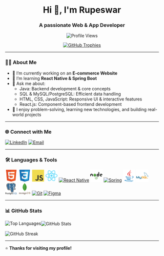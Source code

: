 <h1 align="center">Hi 👋, I'm Rupeswar</h1>
<h3 align="center">A passionate Web & App Developer</h3>

<p align="center">
  <img src="https://komarev.com/ghpvc/?username=rupeswarbhainsa777&label=Profile%20views&color=0e75b6&style=flat" alt="Profile Views" />
</p>

<p align="center">
  <a href="https://github.com/ryo-ma/github-profile-trophy">
    <img src="https://github-profile-trophy.vercel.app/?username=rupeswarbhainsa777&theme=algolia&margin-w=10" alt="GitHub Trophies" />
  </a>
</p>

---

### 🧑‍💻 About Me

- 🔭 I’m currently working on an **E-commerce Website**
- 🌱 I’m learning **React Native & Spring Boot**
- 💬 Ask me about:
  - Java: Backend development & core concepts  
  - SQL & MySQL/PostgreSQL: Efficient data handling  
  - HTML, CSS, JavaScript: Responsive UI & interactive features  
  - React.js: Component-based frontend development  
- 🧠 I enjoy problem-solving, learning new technologies, and building real-world projects

---

### 🌐 Connect with Me

<p align="left">
  <!-- Add your social links here -->
  <!-- Example: -->
  <a href="https://www.linkedin.com/in/rupeswar-bhainsa-2b98b7227/" target="_blank"><img src="https://cdn-icons-png.flaticon.com/512/174/174857.png" width="30" alt="LinkedIn"/></a>
  <a href="mailto:rupeswarbhainsa777@gmail.com" target="_blank"><img src="https://cdn-icons-png.flaticon.com/512/732/732200.png" width="30" alt="Email"/></a>
</p>

---

### 🛠️ Languages & Tools

<p align="left">
  <a href="https://www.w3.org/html/" target="_blank"><img src="https://raw.githubusercontent.com/devicons/devicon/master/icons/html5/html5-original.svg" width="40" alt="HTML5" /></a>
  <a href="https://www.w3schools.com/css/" target="_blank"><img src="https://raw.githubusercontent.com/devicons/devicon/master/icons/css3/css3-original.svg" width="40" alt="CSS3" /></a>
  <a href="https://developer.mozilla.org/en-US/docs/Web/JavaScript" target="_blank"><img src="https://raw.githubusercontent.com/devicons/devicon/master/icons/javascript/javascript-original.svg" width="40" alt="JavaScript" /></a>
  <a href="https://reactjs.org/" target="_blank"><img src="https://raw.githubusercontent.com/devicons/devicon/master/icons/react/react-original.svg" width="40" alt="React" /></a>
  <a href="https://reactnative.dev/" target="_blank"><img src="https://reactnative.dev/img/header_logo.svg" width="40" alt="React Native" /></a>
  <a href="https://nodejs.org/" target="_blank"><img src="https://raw.githubusercontent.com/devicons/devicon/master/icons/nodejs/nodejs-original-wordmark.svg" width="40" alt="Node.js" /></a>
  <a href="https://spring.io/" target="_blank"><img src="https://www.vectorlogo.zone/logos/springio/springio-icon.svg" width="40" alt="Spring" /></a>
  <a href="https://www.java.com/" target="_blank"><img src="https://raw.githubusercontent.com/devicons/devicon/master/icons/java/java-original.svg" width="40" alt="Java" /></a>
  <a href="https://www.mysql.com/" target="_blank"><img src="https://raw.githubusercontent.com/devicons/devicon/master/icons/mysql/mysql-original-wordmark.svg" width="40" alt="MySQL" /></a>
  <a href="https://www.postgresql.org/" target="_blank"><img src="https://raw.githubusercontent.com/devicons/devicon/master/icons/postgresql/postgresql-original-wordmark.svg" width="40" alt="PostgreSQL" /></a>
  <a href="https://www.mongodb.com/" target="_blank"><img src="https://raw.githubusercontent.com/devicons/devicon/master/icons/mongodb/mongodb-original-wordmark.svg" width="40" alt="MongoDB" /></a>
  <a href="https://git-scm.com/" target="_blank"><img src="https://www.vectorlogo.zone/logos/git-scm/git-scm-icon.svg" width="40" alt="Git" /></a>
  <a href="https://www.figma.com/" target="_blank"><img src="https://www.vectorlogo.zone/logos/figma/figma-icon.svg" width="40" alt="Figma" /></a>
</p>

---

### 📊 GitHub Stats

<p>
  <img align="left" src="https://github-readme-stats.vercel.app/api/top-langs/?username=rupeswarbhainsa777&layout=compact&theme=tokyonight" alt="Top Languages" />
</p>

<p>
  <img align="center" src="https://github-readme-stats.vercel.app/api?username=rupeswarbhainsa777&show_icons=true&theme=tokyonight" alt="GitHub Stats" />
</p>

<p>
  <img align="center" src="https://github-readme-streak-stats.herokuapp.com/?user=rupeswarbhainsa777&theme=tokyonight" alt="GitHub Streak" />
</p>

---

⭐ **Thanks for visiting my profile!**

